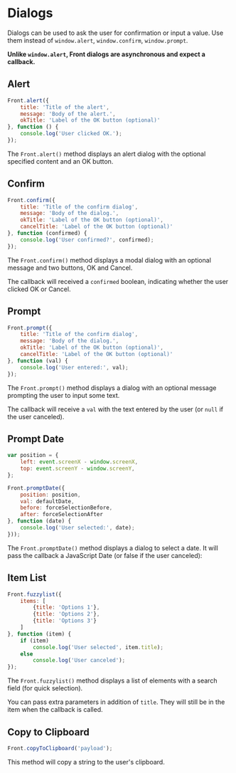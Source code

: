 # Dialogs
Dialogs can be used to ask the user for confirmation or input a value. Use them instead of `window.alert`, `window.confirm`, `window.prompt`.

**Unlike `window.alert`, Front dialogs are asynchronous and expect a callback.**

## Alert

```javascript
Front.alert({
    title: 'Title of the alert',
    message: 'Body of the alert.',
    okTitle: 'Label of the OK button (optional)'
}, function () {
    console.log('User clicked OK.');
});
```

The `Front.alert()` method displays an alert dialog with the optional specified content and an OK button.

## Confirm

```javascript
Front.confirm({
    title: 'Title of the confirm dialog',
    message: 'Body of the dialog.',
    okTitle: 'Label of the OK button (optional)',
    cancelTitle: 'Label of the OK button (optional)'
}, function (confirmed) {
    console.log('User confirmed?', confirmed);
});
```

The `Front.confirm()` method displays a modal dialog with an optional message and two buttons, OK and Cancel.

The callback will received a `confirmed` boolean, indicating whether the user clicked OK or Cancel.

## Prompt

```javascript
Front.prompt({
    title: 'Title of the confirm dialog',
    message: 'Body of the dialog.',
    okTitle: 'Label of the OK button (optional)',
    cancelTitle: 'Label of the OK button (optional)'
}, function (val) {
    console.log('User entered:', val);
});
```

The `Front.prompt()` method displays a dialog with an optional message prompting the user to input some text.

The callback will receive a `val` with the text entered by the user (or `null` if the user canceled).

## Prompt Date

```javascript
var position = {
    left: event.screenX - window.screenX,
    top: event.screenY - window.screenY,
};

Front.promptDate({
    position: position,
    val: defaultDate,
    before: forceSelectionBefore,
    after: forceSelectionAfter
}, function (date) {
    console.log('User selected:', date);
}));
```

The `Front.promptDate()` method displays a dialog to select a date. It will pass the callback a JavaScript Date (or false if the user canceled):

## Item List

```javascript
Front.fuzzylist({
    items: [
        {title: 'Options 1'},
        {title: 'Options 2'},
        {title: 'Options 3'}
    ]
}, function (item) {
    if (item)
        console.log('User selected', item.title);
    else
        console.log('User canceled');
});
```

The `Front.fuzzylist()` method displays a list of elements with a search field (for quick selection).

You can pass extra parameters in addition of `title`. They will still be in the item when the callback is called.

## Copy to Clipboard

```javascript
Front.copyToClipboard('payload');
```

This method will copy a string to the user's clipboard.
